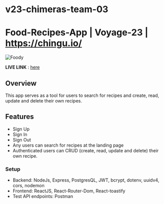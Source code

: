 # v23-chimeras-team-03

# Food-Recipes-App | Voyage-23 | https://chingu.io/

![Foody](./src/assets/Foody-recipesearchapp.png)

**LIVE LINK** : [here](https://foody-recipesearchapp.herokuapp.com/)

## **Overview**

This app serves as a tool for users to search for recipes and create, read, update and delete their own recipes.

## Features

- Sign Up
- Sign In
- Sign Out
- Any users can search for recipes at the landing page
- Authenticated users can CRUD (create, read, update and delete) their own recipe.

### Setup

- Backend: NodeJs, Express, PostgresQL, JWT, bcrypt, dotenv, uuidv4, cors, nodemon
- Frontend: ReactJS, React-Router-Dom, React-toastify
- Test API endpoints: Postman
